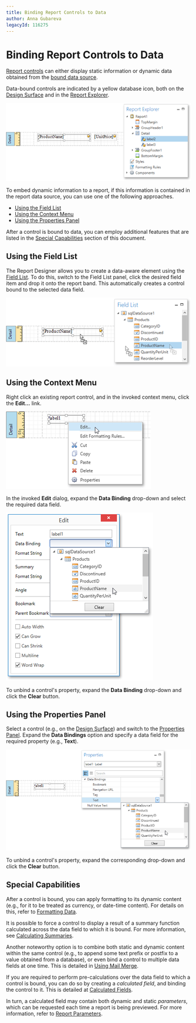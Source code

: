 ```yaml
---
title: Binding Report Controls to Data
author: Anna Gubareva
legacyId: 116275
---
```

# Binding Report Controls to Data
[Report controls](../../report-elements/report-controls.md) can either display static information or dynamic data obtained from the [bound data source](binding-a-report-to-data.md).

Data-bound controls are indicated by a yellow database icon, both on the [Design Surface](../../interface-elements/design-surface.md) and in the [Report Explorer](../../interface-elements/report-explorer.md).

![EUD_WpfReportDesigner_BindControls_1](../../../../../images/img123704.png)

To embed dynamic information to a report, if this information is contained in the report data source, you can use one of the following approaches.
* [Using the Field List](#fieldlist)
* [Using the Context Menu](#contextmenu)
* [Using the Properties Panel](#propertygrid)

After a control is bound to data, you can employ additional features that are listed in the [Special Capabilities](#special) section of this document.

<a name="fieldlist"/>

## Using the Field List
The Report Designer allows you to create a data-aware element using the [Field List](../../interface-elements/field-list.md). To do this, switch to the Field List panel, click the desired field item and drop it onto the report band. This automatically creates a control bound to the selected data field.

![EUD_WpfReportDesigner_BindControls_2](../../../../../images/img123705.png)

<a name="contextmenu"/>

## Using the Context Menu
Right click an existing report control, and in the invoked context menu, click the **Edit...** link.

![EUD_WpfReportDesigner_BindControls_3](../../../../../images/img123706.png)

In the invoked **Edit** dialog, expand the **Data Binding** drop-down and select the required data field.

![EUD_WpfReportDesigner_BindControls_4](../../../../../images/img123707.png)

To unbind a control's property, expand the **Data Binding** drop-down and click the **Clear** button.

<a name="propertygrid"/>

## Using the Properties Panel
Select a control (e.g., on the [Design Surface](../../interface-elements/design-surface.md)) and switch to the [Properties Panel](../../interface-elements/properties-panel.md). Expand the **Data Bindings** option and specify a data field for the required property (e.g., **Text**).

![EUD_WpfReportDesigner_BindControls_5](../../../../../images/img123709.png)

To unbind a control's property, expand the corresponding drop-down and click the **Clear** button.

<a name="special"/>

## Special Capabilities
After a control is bound, you can apply formatting to its dynamic content (e.g., for it to be treated as currency, or date-time content). For details on this, refer to [Formatting Data](../shaping-data/formatting-data.md).

It is possible to force a control to display a result of a summary function calculated across the data field to which it is bound. For more information, see [Calculating Summaries](../shaping-data/calculating-summaries.md).

Another noteworthy option is to combine both static and dynamic content within the same control (e.g., to append some text prefix or postfix to a value obtained from a database), or even bind a control to multiple data fields at one time. This is detailed in [Using Mail Merge](using-mail-merge.md).

If you are required to perform pre-calculations over the data field to which a control is bound, you can do so by creating a _calculated field_, and binding the control to it. This is detailed at [Calculated Fields](calculated-fields.md).

In turn, a calculated field may contain both dynamic and static _parameters_, which can be requested each time a report is being previewed. For more information, refer to [Report Parameters](report-parameters.md).